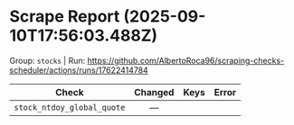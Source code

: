 # Scrape Report (2025-09-10T17:56:03.488Z)

Group: `stocks`  |  Run: https://github.com/AlbertoRoca96/scraping-checks-scheduler/actions/runs/17622414784

| Check | Changed | Keys | Error |
|---|:---:|:--|:--|
| `stock_ntdoy_global_quote` | — |  |  |
